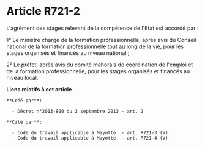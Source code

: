 # Article R721-2

L'agrément des stages relevant de la compétence de l'Etat est accordé par :

1° Le ministre chargé de la formation professionnelle, après avis du Conseil national de la formation professionnelle tout au
long de la vie, pour les stages organisés et financés au niveau national ;

2° Le préfet, après avis du comité mahorais de coordination de l'emploi et de la formation professionnelle, pour les stages
organisés et financés au niveau local.

**Liens relatifs à cet article**

	**Créé par**:

	  - Décret n°2013-800 du 2 septembre 2013 - art. 2

	**Cité par**:

	  - Code du travail applicable à Mayotte. - art. R721-3 (V)
	  - Code du travail applicable à Mayotte. - art. R721-4 (V)
